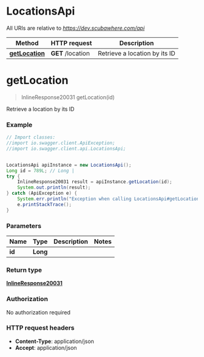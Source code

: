 # LocationsApi

All URIs are relative to *https://dev.scubawhere.com/api*

Method | HTTP request | Description
------------- | ------------- | -------------
[**getLocation**](LocationsApi.md#getLocation) | **GET** /location | Retrieve a location by its ID


<a name="getLocation"></a>
# **getLocation**
> InlineResponse20031 getLocation(id)

Retrieve a location by its ID

### Example
```java
// Import classes:
//import io.swagger.client.ApiException;
//import io.swagger.client.api.LocationsApi;


LocationsApi apiInstance = new LocationsApi();
Long id = 789L; // Long | 
try {
    InlineResponse20031 result = apiInstance.getLocation(id);
    System.out.println(result);
} catch (ApiException e) {
    System.err.println("Exception when calling LocationsApi#getLocation");
    e.printStackTrace();
}
```

### Parameters

Name | Type | Description  | Notes
------------- | ------------- | ------------- | -------------
 **id** | **Long**|  |

### Return type

[**InlineResponse20031**](InlineResponse20031.md)

### Authorization

No authorization required

### HTTP request headers

 - **Content-Type**: application/json
 - **Accept**: application/json

